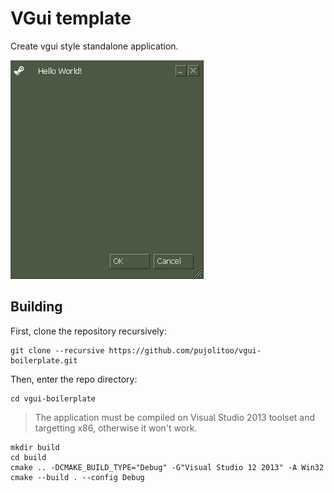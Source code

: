 # VGui template
Create vgui style standalone application.

![alt text](https://github.com/pujolitoo/vgui-boilerplate/blob/master/res/demo.png?raw=true)

## Building

First, clone the repository recursively:

```
git clone --recursive https://github.com/pujolitoo/vgui-boilerplate.git
```

Then, enter the repo directory:

```
cd vgui-boilerplate
```

> The application must be compiled on Visual Studio 2013 toolset and targetting x86, otherwise it won't work.

```
mkdir build
cd build
cmake .. -DCMAKE_BUILD_TYPE="Debug" -G"Visual Studio 12 2013" -A Win32
cmake --build . --config Debug
```